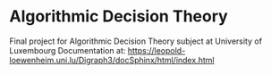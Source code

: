 # Algorithmic Decision Theory
Final project for Algorithmic Decision Theory subject at University of Luxembourg
Documentation at: https://leopold-loewenheim.uni.lu/Digraph3/docSphinx/html/index.html
